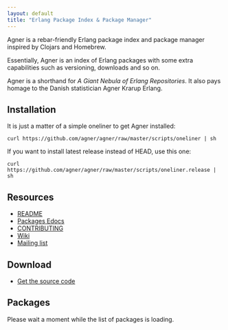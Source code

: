 ```yaml
---
layout: default
title: "Erlang Package Index & Package Manager"
---
```


Agner is a rebar-friendly Erlang package index and package manager inspired by Clojars and
Homebrew.

Essentially, Agner is an index of Erlang packages with some extra
capabilities such as versioning, downloads and so on.

Agner is a shorthand for *A Giant Nebula of Erlang Repositories*. It
also pays homage to the Danish statistician Agner Krarup Erlang.

Installation
------------

It is just a matter of a simple oneliner to get Agner installed:

<pre class="code"><code>curl https://github.com/agner/agner/raw/master/scripts/oneliner | sh</code></pre>

If you want to install latest release instead of HEAD, use this one:

<pre class="code"><code>curl https://github.com/agner/agner/raw/master/scripts/oneliner.release | sh</code></pre>

Resources
---------

* [README](https://github.com/agner/agner#readme)
* [Packages Edocs](http://doc.erlagner.org/)
* [CONTRIBUTING](https://github.com/agner/agner/blob/master/CONTRIBUTING.md)
* [Wiki](https://github.com/agner/agner/wiki)
* [Mailing list](http://groups.google.com/group/agner-erlang)

Download
--------

* [Get the source code](https://github.com/agner/agner)

Packages
--------

Please wait a moment while the list of packages is loading.
